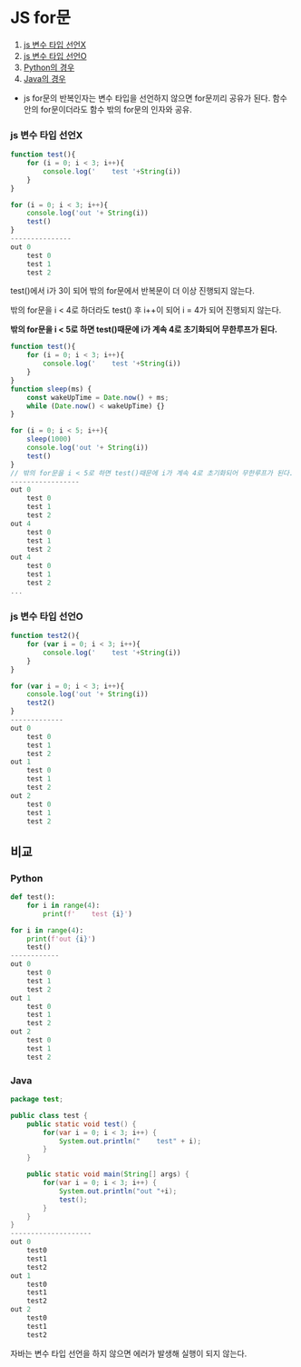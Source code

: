 # JS for문

1. [js 변수 타입 선언X](#js-변수-타입-선언X)
2. [js 변수 타입 선언O](#js-변수-타입-선언O)
3. [Python의 경우](#Python)
4. [Java의 경우](#Java)

- js for문의 반복인자는 변수 타입을 선언하지 않으면 for문끼리 공유가 된다. 함수 안의 for문이더라도 함수 밖의 for문의 인자와 공유.

### js 변수 타입 선언X

```js
function test(){
    for (i = 0; i < 3; i++){
        console.log('    test '+String(i))
    }
}

for (i = 0; i < 3; i++){
    console.log('out '+ String(i))
    test()
}
---------------
out 0     
    test 0
    test 1
    test 2
```

test()에서 i가 3이 되어 밖의 for문에서 반복문이 더 이상 진행되지 않는다.

밖의 for문을 i < 4로 하더라도 test() 후 i++이 되어 i = 4가 되어 진행되지 않는다.

**밖의 for문을 i < 5로 하면 test()때문에 i가 계속 4로 초기화되어 무한루프가 된다.**

```js
function test(){
    for (i = 0; i < 3; i++){
        console.log('    test '+String(i))
    }
}
function sleep(ms) {
    const wakeUpTime = Date.now() + ms;
    while (Date.now() < wakeUpTime) {}
}

for (i = 0; i < 5; i++){
    sleep(1000)
    console.log('out '+ String(i))
    test()
}
// 밖의 for문을 i < 5로 하면 test()때문에 i가 계속 4로 초기화되어 무한루프가 된다.
-----------------
out 0
    test 0
    test 1
    test 2
out 4
    test 0
    test 1
    test 2
out 4
    test 0
    test 1
    test 2
...
```



### js 변수 타입 선언O

```js
function test2(){
    for (var i = 0; i < 3; i++){
        console.log('    test '+String(i))
    }
}

for (var i = 0; i < 3; i++){
    console.log('out '+ String(i))
    test2()
}
-------------
out 0
    test 0
    test 1
    test 2
out 1
    test 0
    test 1
    test 2
out 2
    test 0
    test 1
    test 2
```



## 비교

### Python

```python
def test():
    for i in range(4):
        print(f'    test {i}')

for i in range(4):
    print(f'out {i}')
    test()
------------
out 0
    test 0
    test 1
    test 2
out 1
    test 0
    test 1
    test 2
out 2
    test 0
    test 1
    test 2
```



### Java

```java
package test;

public class test {
	public static void test() {
		for(var i = 0; i < 3; i++) {
			System.out.println("    test" + i);
		}		
	}

	public static void main(String[] args) {
		for(var i = 0; i < 3; i++) {
			System.out.println("out "+i);
			test();
		}
	}
}
--------------------
out 0
    test0
    test1
    test2
out 1
    test0
    test1
    test2
out 2
    test0
    test1
    test2
```

자바는 변수 타입 선언을 하지 않으면 에러가 발생해 실행이 되지 않는다.